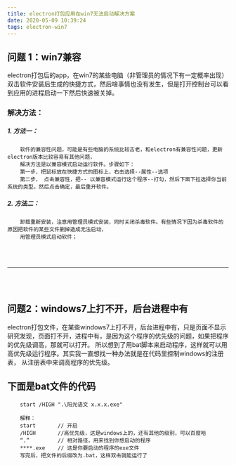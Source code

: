 ```yaml
---
title: electron打包应用在win7无法启动解决方案
date: 2020-05-09 10:39:24
tags: electron-win7
---
```

## 问题 1：win7兼容
electron打包后的app，在win7的某些电脑（非管理员的情况下有一定概率出现）双击软件安装后生成的快捷方式，然后啥事情也没有发生，但是打开控制台可以看到应用的进程启动一下然后快速被关掉。
### 解决方法：
##### 1. 方法一：
        软件的兼容性问题，可能是有些电脑的系统比较古老，和electron有兼容性问题，更新electron版本比较容易有其他问题，
        解决方法是以兼容模式启动运行软件。步骤如下：
        第一步，把鼠标放在快捷方式的图标上，右击选择--属性--选项
        第二步， 点击兼容性，把-- 以兼容模式运行这个程序--打勾，然后下面下拉选择你当前系统的类型。然后点击确定，最后重开软件。
##### 2. 方法二：
        卸载重新安装，注意用管理员模式安装，同时关闭杀毒软件。有些情况下因为杀毒软件的原因把软件的某些文件删掉造成无法启动，
        用管理员模式启动软件；
<br/>
<br/>

***
<br/>
<br/>

## 问题2：windows7上打不开，后台进程中有

electron打包文件，在某些windows7上打不开，后台进程中有，只是页面不显示
研究发现，页面打不开，进程中有，是因为这个程序的优先级的问题，如果把程序的优先级调高，那就可以打开。
所以想到了用bat脚本来启动程序，这样就可以用高优先级运行程序。其实我一直想找一种办法就是在代码里控制windows的注册表，
从注册表中来调高程序的优先级。

下面是bat文件的代码
---

```
    start /HIGH ".\阳光语文 x.x.x.exe"
```

        解释：
        start       // 开启
        /HIGH       //高优先级，这是windows上的，还有其他的级别，可以百度哈
        “.”         // 相对路径，用来找到你想启动的程序
        ****.exe    // 这是你要启动的程序的exe文件
        写完后，把文件的后缀改为.bat，这样双击就能运行了